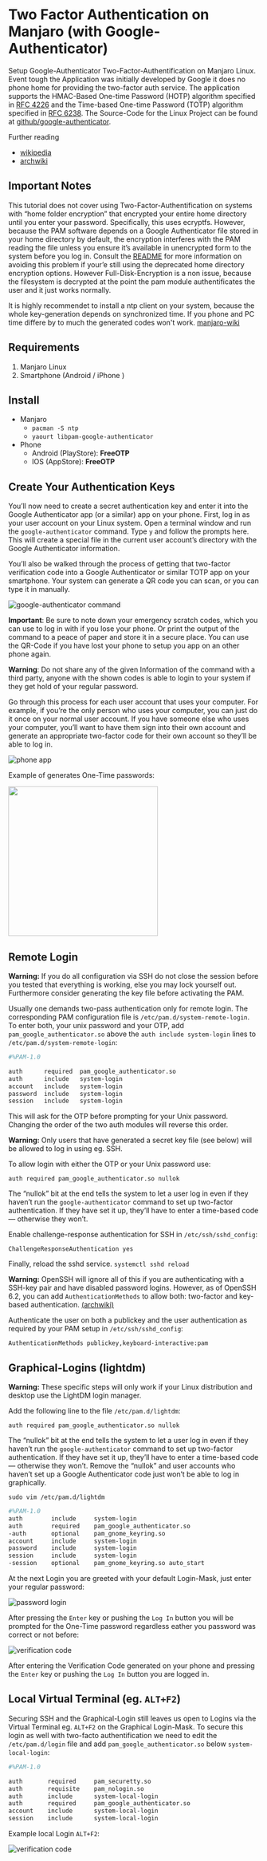 # Two Factor Authentication on Manjaro (with Google-Authenticator)
Setup Google-Authenticator Two-Factor-Authentification on Manjaro Linux. Event tough the Application was initially developed by Google it does no phone home for providing the two-factor auth service. The application supports the HMAC-Based One-time Password (HOTP) algorithm specified in [RFC 4226](https://tools.ietf.org/html/rfc4226)  and the Time-based One-time Password (TOTP) algorithm specified in [RFC 6238](https://tools.ietf.org/html/rfc6238). The Source-Code for the Linux Project can be found at [github/google-authenticator](https://github.com/google/google-authenticator).

Further reading
* [wikipedia](https://en.wikipedia.org/wiki/Google_Authenticator)
* [archwiki](https://wiki.archlinux.org/index.php/Google_Authenticator)

## Important Notes
This tutorial does not cover using Two-Factor-Authentification on systems with “home folder encryption” that encrypted your entire home directory until you enter your password. Specifically, this uses ecryptfs. However, because the PAM software depends on a Google Authenticator file stored in your home directory by default, the encryption interferes with the PAM reading the file unless you ensure it’s available in unencrypted form to the system before you log in. Consult the [README](https://github.com/google/google-authenticator/blob/master/libpam/README) for more information on avoiding this problem if your’e still using the deprecated home directory encryption options. However Full-Disk-Encryption is a non issue, because the filesystem is decrypted at the point the pam module authentificates the user and it just works normally.

It is highly recommendet to install a ntp client on your system, because the whole key-generation depends on synchronized time. If you phone and PC time differe by to much the generated codes won't work. [manjaro-wiki](https://wiki.manjaro.org/index.php?title=System_Time_Setting)

## Requirements
1. Manjaro Linux
2. Smartphone (Android / iPhone )

## Install
* Manjaro
  * `pacman -S ntp`
  * `yaourt libpam-google-authenticator`
* Phone
  * Android (PlayStore): **FreeOTP**
  * IOS (AppStore): **FreeOTP**

## Create Your Authentication Keys
You’ll now need to create a secret authentication key and enter it into the Google Authenticator app (or a similar) app on your phone. First, log in as your user account on your Linux system. Open a terminal window and run the `google-authenticator` command. Type `y` and follow the prompts here. This will create a special file in the current user account’s directory with the Google Authenticator information.

You’ll also be walked through the process of getting that two-factor verification code into a Google Authenticator or similar TOTP app on your smartphone. Your system can generate a QR code you can scan, or you can type it in manually.

![google-authenticator command](./img/ga.png)

**Important**: Be sure to note down your emergency scratch codes, which you can use to log in with if you lose your phone. Or print the output of the command to a peace of paper and store it in a secure place. You can use the QR-Code if you have lost your phone to setup you app on an other phone again.

**Warning**: Do not share any of the given Information of the command with a third party, anyone with the shown codes is able to login to your system if they get hold of your regular password.

Go through this process for each user account that uses your computer. For example, if you’re the only person who uses your computer, you can just do it once on your normal user account. If you have someone else who uses your computer, you’ll want to have them sign into their own account and generate an appropriate two-factor code for their own account so they’ll be able to log in.

![phone app](./img/ga_app.png)

Example of generates One-Time passwords:

<img src="./img/example.png" width="300"/>

## Remote Login
**Warning:** If you do all configuration via SSH do not close the session before you tested that everything is working, else you may lock yourself out. Furthermore consider generating the key file before activating the PAM.

Usually one demands two-pass authentication only for remote login. The corresponding PAM configuration file is `/etc/pam.d/system-remote-login`. To enter both, your unix password and your OTP, add `pam_google_authenticator.so` above the `auth include system-login` lines to `/etc/pam.d/system-remote-login`:

```bash
#%PAM-1.0

auth      required  pam_google_authenticator.so
auth      include   system-login
account   include   system-login
password  include   system-login
session   include   system-login
```

This will ask for the OTP before prompting for your Unix password. Changing the order of the two auth modules will reverse this order.

**Warning:** Only users that have generated a secret key file (see below) will be allowed to log in using eg. SSH.

To allow login with either the OTP or your Unix password use:

`auth required pam_google_authenticator.so nullok`

The “nullok” bit at the end tells the system to let a user log in even if they haven’t run the `google-authenticator` command to set up two-factor authentication. If they have set it up, they’ll have to enter a time-based code — otherwise they won’t.

Enable challenge-response authentication for SSH in `/etc/ssh/sshd_config`:

`ChallengeResponseAuthentication yes`

Finally, reload the sshd service. `systemctl sshd reload`

**Warning:** OpenSSH will ignore all of this if you are authenticating with a SSH-key pair and have disabled password logins. However, as of OpenSSH 6.2, you can add `AuthenticationMethods` to allow both: two-factor and key-based authentication. [(archwiki)](https://wiki.archlinux.org/index.php/Secure_Shell#Two-factor_authentication_and_public_keys)

Authenticate the user on both a publickey and the user authentication as required by your PAM setup in `/etc/ssh/sshd_config`:
```
AuthenticationMethods publickey,keyboard-interactive:pam
```

## Graphical-Logins (lightdm)
**Warning:**  These specific steps will only work if your Linux distribution and desktop use the LightDM login manager.

Add the following line to the file `/etc/pam.d/lightdm`:

`auth required pam_google_authenticator.so nullok`

The “nullok” bit at the end tells the system to let a user log in even if they haven’t run the `google-authenticator` command to set up two-factor authentication. If they have set it up, they’ll have to enter a time-based code — otherwise they won’t. Remove the “nullok” and user accounts who haven’t set up a Google Authenticator code just won’t be able to log in graphically.

`sudo vim /etc/pam.d/lightdm`
```bash
#%PAM-1.0
auth        include     system-login
auth        required    pam_google_authenticator.so
-auth       optional    pam_gnome_keyring.so
account     include     system-login
password    include     system-login
session     include     system-login
-session    optional    pam_gnome_keyring.so auto_start
```

At the next Login you are greeted with your default Login-Mask, just enter your regular password:

![password login](./img/password_login.png)

After pressing the `Enter` key or pushing the `Log In` button you will be prompted for the One-Time password regardless eather you password was correct or not before:

![verification code](./img/verification_login.png)

After entering the Verification Code generated on your phone and pressing the `Enter` key or pushing the `Log In` button you are logged in.

## Local Virtual Terminal (eg. `ALT+F2`)

Securing SSH and the Graphical-Login still leaves us open to Logins via the Virtual Terminal eg. `ALT+F2` on the Graphical Login-Mask. To secure this login as well with two-facto authentification we need to edit the `/etc/pam.d/login` file and add `pam_google_authenticator.so` below `system-local-login`:


```bash
#%PAM-1.0

auth       required     pam_securetty.so
auth       requisite    pam_nologin.so
auth       include      system-local-login
auth       required     pam_google_authenticator.so
account    include      system-local-login
session    include      system-local-login

```

Example local Login `ALT+F2`:

![verification code](./img/vt_example.png)

